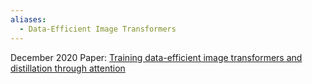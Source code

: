 ```yaml
---
aliases:
  - Data-Efficient Image Transformers
---
```

December 2020
Paper: [Training data-efficient image transformers and distillation through attention](https://arxiv.org/abs/2012.12877)
